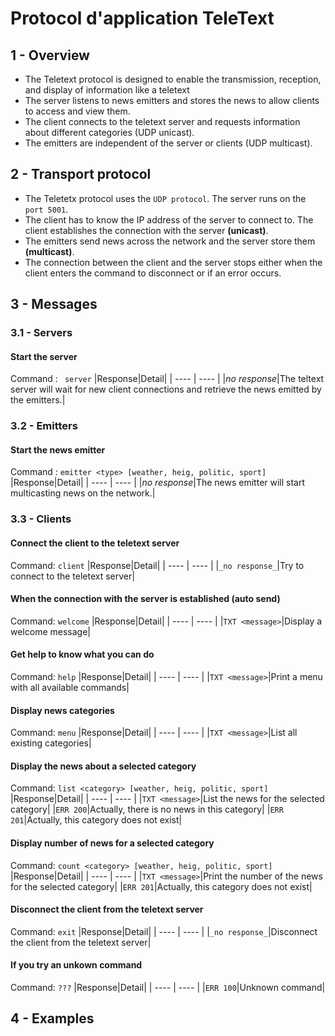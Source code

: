 # Protocol d'application TeleText

## 1 - Overview
- The Teletext protocol is designed to enable the transmission, reception, and display of information like a teletext
- The server listens to news emitters and stores the news to allow clients to access and view them.
- The client connects to the teletext server and requests information about different categories (UDP unicast).
- The emitters are independent of the server or clients (UDP multicast).


## 2 - Transport protocol
- The Teletetx protocol uses the `UDP protocol`. The server runs on the `port 5001`.  
- The client has to know the IP address of the server to connect to. The client establishes the connection with the server **(unicast)**.
- The emitters send news across the network and the server store them  **(multicast)**.
- The connection between the client and the server stops either when the client enters the command to disconnect or if an error occurs.


## 3 - Messages

### 3.1 - Servers
#### Start the server 
Command : ` server`
|Response|Detail|
| ---- | ---- |
|_no response_|The teltext server will wait for new client connections and retrieve the news emitted by the emitters.|


### 3.2 - Emitters
#### Start the news emitter 
Command : `emitter <type> [weather, heig, politic, sport]`
|Response|Detail|
| ---- | ---- |
|_no response_|The news emitter will start multicasting news on the network.|


### 3.3 - Clients
#### Connect the client to the teletext server
Command: `client`
|Response|Detail|
| ---- | ---- |
|`_no response_`|Try to connect to the teletext server|

#### When the connection with the server is established (auto send)
Command: `welcome`
|Response|Detail|
| ---- | ---- |
|`TXT <message>`|Display a welcome message|

#### Get help to know what you can do
Command: `help`
|Response|Detail|
| ---- | ---- |
|`TXT <message>`|Print a menu with all available commands|

#### Display news categories
Command: `menu`
|Response|Detail|
| ---- | ---- |
|`TXT <message>`|List all existing categories|

#### Display the news about a selected category
Command: `list <category> [weather, heig, politic, sport]`
|Response|Detail|
| ---- | ---- |
|`TXT <message>`|List the news for the selected category|
|`ERR 200`|Actually, there is no news in this category|
|`ERR 201`|Actually, this category does not exist|

#### Display number of news for a selected category
Command: `count <category> [weather, heig, politic, sport]`
|Response|Detail|
| ---- | ---- |
|`TXT <message>`|Print the number of the news for the selected category|
|`ERR 201`|Actually, this category does not exist|


#### Disconnect the client from the teletext server
Command: `exit`
|Response|Detail|
| ---- | ---- |
|`_no response_`|Disconnect the client from the teletext server|

#### If you try an unkown command
Command: `???`
|Response|Detail|
| ---- | ---- |
|`ERR 100`|Unknown command|



## 4 - Examples
